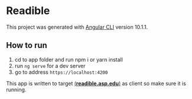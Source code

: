 # Readible

This project was generated with [Angular CLI](https://github.com/angular/angular-cli) version 10.1.1.

## How to run

  1. cd to app folder and run npm i or yarn install
  2. run `ng serve` for a dev server
  3. go to address `https://localhost:4200`

This app is written to target [(**readible.asp.edu**)](https://github.com/luehtt/readible.asp.edu) as client so make sure it is running.


